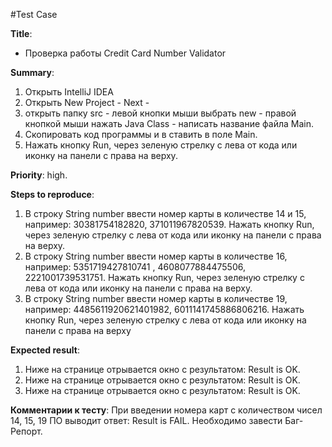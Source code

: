 #Test Case

**Title**:
* Проверка работы Credit Card Number Validator

**Summary**:
1. Открыть IntelliJ IDEA
1. Открыть New Project - Next -
1. открыть папку src - левой кнопки мыши выбрать new - правой кнопкой мыши нажать Java Class - написать название файла Main.
1. Скопировать код программы и в ставить в поле Main.
1. Нажать кнопку Run, через зеленую стрелку с лева от кода или иконку на панели с права на верху.


**Priority**: high.

**Steps to reproduce**:
1. В строку String number ввести номер карты в количестве 14 и 15, например: 30381754182820, 371011967820539.
Нажать кнопку Run, через зеленую стрелку с лева от кода или иконку на панели с права на верху.
1. В строку String number ввести номер карты в количестве 16, например: 5351719427810741 , 4608077884475506, 2221001739531751.
Нажать кнопку Run, через зеленую стрелку с лева от кода или иконку на панели с права на верху.
1. В строку String number ввести номер карты в количестве 19, например: 4485611920621401982, 6011141745886806216.
Нажать кнопку Run, через зеленую стрелку с лева от кода или иконку на панели с права на верху

**Expected result**:
1. Ниже на странице отрывается окно с результатом: Result is OK.
1. Ниже на странице отрывается окно с результатом: Result is OK.
1. Ниже на странице отрывается окно с результатом: Result is OK.

**Комментарии к тесту**: При введении номера карт с количеством чисел 14, 15, 19 ПО выводит ответ: Result is FAIL. Необходимо завести Баг-Репорт.
